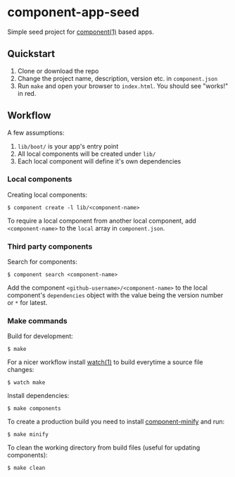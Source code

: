 component-app-seed
==================

Simple seed project for [component(1)](http://component.io/) based apps.  

## Quickstart

1. Clone or download the repo
2. Change the project name, description, version etc. in `component.json`
3. Run `make` and open your browser to `index.html`. You should see "works!" in red.

## Workflow

A few assumptions:

1. `lib/boot/` is your app's entry point
2. All local components will be created under `lib/`
3. Each local component will define it's own dependencies  

### Local components

Creating local components:

    $ component create -l lib/<component-name>

To require a local component from another local component, add `<component-name>` to the `local` array in `component.json`.

### Third party components

Search for components:

    $ component search <component-name>

Add the component `<github-username>/<component-name>` to the local component's `dependencies` object with the value being the version number or `*` for latest.

### Make commands

Build for development:

    $ make

For a nicer workflow install [watch(1)](https://github.com/visionmedia/watch) to build everytime a source file changes:

    $ watch make

Install dependencies:

    $ make components
    
To create a production build you need to install [component-minify](https://github.com/gingkoapp/component-minify) and run:

    $ make minify

To clean the working directory from build files (useful for updating components):

    $ make clean


